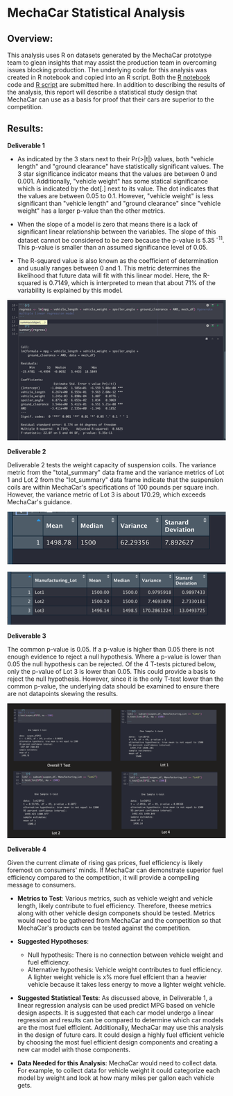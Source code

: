 # MechaCar Statistical Analysis

## Overview:
This analysis uses R on datasets generated by the MechaCar prototype team to glean insights that may assist the production team in overcoming issues blocking production.  The underlying code for this analysis was created in R notebook and copied into an R script.  Both the [R notebook](https://github.com/laurlen2112/mechaCar_statistical_analysis/blob/main/challenge_notebook.Rmd) code and [R script](https://github.com/laurlen2112/mechaCar_statistical_analysis/blob/main/MechaCarChallenge.R) are submitted here.  In addition to describing the results of the analysis, this report will describe a statistical study design that MechaCar can use as a basis for proof that their cars are superior to the competition.

## Results:
**Deliverable 1**
* As indicated by the 3 stars next to their Pr(>|t|) values, both "vehicle length" and "ground clearance" have statistically significant values.  The 3 star significance indicator means that the values are between 0 and 0.001.  Additionally, "vehicle weight" has some statical significance which is indicated by the dot[.] next to its value.  The dot indicates that the values are between 0.05 to 0.1.  However, "vehicle weight" is less significant than "vehicle length" and "ground clearance" since "vehicle weight" has a larger p-value than the other metrics.

* When the slope of a model is zero that means there is a lack of significant linear relationship between the variables. The slope of this dataset cannot be considered to be zero because the p-value is 5.35<sup> -11</sup>.  This p-value is smaller than an assumed significance level of 0.05.

* The R-squared value is also known as the coefficient of determination and usually ranges between 0 and 1.  This metric determines the likelihood that future data will fit with this linear model.  Here, the R-squared is 0.7149, which is interpreted to mean that about 71% of the variability is explained by this model. 

![del 1](https://github.com/laurlen2112/mechaCar_statistical_analysis/blob/main/resources/del%201%20summary.png)

**Deliverable 2**

Deliverable 2 tests the weight capacity of suspension coils.  The variance metric from the "total_summary" data frame and the variance metrics of Lot 1 and Lot 2 from the "lot_summary" data frame indicate that the suspension coils are within MechaCar's specifications of 100 pounds per square inch.  However, the variance metric of Lot 3 is about 170.29, which exceeds MechaCar's guidance.

![del 2 total summary](https://github.com/laurlen2112/mechaCar_statistical_analysis/blob/main/resources/total_summary_df.png)

![del 2 lot summary](https://github.com/laurlen2112/mechaCar_statistical_analysis/blob/main/resources/lot_summary_df.png)

**Deliverable 3**

The common p-value is 0.05.  If a p-value is higher than 0.05 there is not enough evidence to reject a null hypothesis.  Where a p-value is lower than 0.05 the null hypothesis can be rejected.  Of the 4 T-tests pictured below, only the p-value of Lot 3 is lower than 0.05.  This could provide a basis to reject the null hypothesis.  However, since it is the only T-test lower than the common p-value, the underlying data should be examined to ensure there are not datapoints skewing the results.

![del 3](https://github.com/laurlen2112/mechaCar_statistical_analysis/blob/main/resources/resources/del%203.png)

**Deliverable 4**

Given the current climate of rising gas prices, fuel efficiency is likely foremost on consumers' minds.  If MechaCar can demonstrate superior fuel efficiency compared to the competition, it will provide a compelling message to consumers.

* **Metrics to Test**: Various metrics, such as vehicle weight and vehicle length, likely contribute to fuel efficiency.  Therefore, theese metrics along with other vehicle design componets should be tested. Metrics would need to be gathered from MechaCar and the competition so that MechaCar's products can be tested against the competition.

* **Suggested Hypotheses**:
	* Null hypothesis: There is no connection between vehicle weight and fuel efficiency.
	* Alternative hypothesis: Vehicle weight contributes to fuel efficiency.  A lighter weight vehicle is x% more fuel effcient than a heavier vehicle because it takes less energy to move a lighter weight vehicle.
	
* **Suggested Statistical Tests**: As discussed above, in Deliverable 1, a linear regression analysis can be used predict MPG based on vehicle design aspects.  It is suggested that each car model undergo a linear regression and results can be compared to determine which car models are the most fuel efficient.  Additionally, MechaCar may use this analysis in the design of future cars.  It could design a highly fuel efficient vehicle by choosing the most fuel efficient design components and creating a new car model with those components. 

* **Data Needed for this Analysis**: MechaCar would need to collect data.  For example, to collect data for vehicle weight it could 
categorize each model by weight and look at how many miles per gallon each vehicle gets. 

